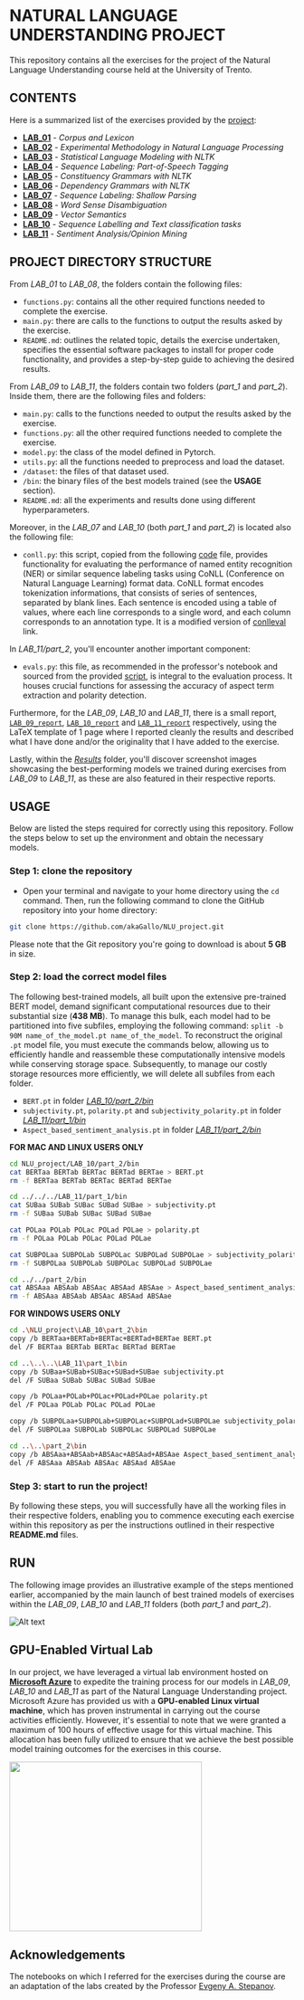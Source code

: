 # NATURAL LANGUAGE UNDERSTANDING PROJECT
This repository contains all the exercises for the project of the Natural Language Understanding course held at the University of Trento.

## CONTENTS
Here is a summarized list of the exercises provided by the [project](https://github.com/BrownFortress/NLU-2023-Labs/tree/main/labs):
- [**LAB_01**](https://github.com/akaGallo/NLU_project/tree/main/LAB_01) - *Corpus and Lexicon*
- [**LAB_02**](https://github.com/akaGallo/NLU_project/tree/main/LAB_02) - *Experimental Methodology in Natural Language Processing*
- [**LAB_03**](https://github.com/akaGallo/NLU_project/tree/main/LAB_03) - *Statistical Language Modeling with NLTK*
- [**LAB_04**](https://github.com/akaGallo/NLU_project/tree/main/LAB_04) - *Sequence Labeling: Part-of-Speech Tagging*
- [**LAB_05**](https://github.com/akaGallo/NLU_project/tree/main/LAB_05) - *Constituency Grammars with NLTK*
- [**LAB_06**](https://github.com/akaGallo/NLU_project/tree/main/LAB_06) - *Dependency Grammars with NLTK*
- [**LAB_07**](https://github.com/akaGallo/NLU_project/tree/main/LAB_07) - *Sequence Labeling: Shallow Parsing*
- [**LAB_08**](https://github.com/akaGallo/NLU_project/tree/main/LAB_08) - *Word Sense Disambiguation*
- [**LAB_09**](https://github.com/akaGallo/NLU_project/tree/main/LAB_09) - *Vector Semantics*
- [**LAB_10**](https://github.com/akaGallo/NLU_project/tree/main/LAB_10) - *Sequence Labelling and Text classification tasks*
- [**LAB_11**](https://github.com/akaGallo/NLU_project/tree/main/LAB_11) - *Sentiment Analysis/Opinion Mining*

## PROJECT DIRECTORY STRUCTURE
From *LAB_01* to *LAB_08*, the folders contain the following files:

-  `functions.py`: contains all the other required functions needed to complete the exercise.
-  `main.py`: there are calls to the functions to output the results asked by the exercise.
-  `README.md`: outlines the related topic, details the exercise undertaken, specifies the essential software packages to install for proper code functionality, and provides a step-by-step guide to achieving the desired results.

From *LAB_09* to *LAB_11*, the folders contain two folders (*part_1* and *part_2*). Inside them, there are the following files and folders:

- `main.py`: calls to the functions needed to output the results asked by the exercise.
- `functions.py`: all the other required functions needed to complete the exercise.
- `model.py`: the class of the model defined in Pytorch.
- `utils.py`: all the functions needed to preprocess and load the dataset.
- `/dataset`: the files of that dataset used.
- `/bin`: the binary files of the best models trained (see the **USAGE** section).
- `README.md`: all the experiments and results done using different hyperparameters.

Moreover, in the *LAB_07* and *LAB_10* (both *part_1* and *part_2*) is located also the following file:
-  `conll.py`: this script, copied from the following [code](https://github.com/BrownFortress/NLU-2023-Labs/blob/main/labs/conll.py) file, provides functionality for evaluating the performance of named entity recognition (NER) or similar sequence labeling tasks using CoNLL (Conference on Natural Language Learning) format data. CoNLL format encodes tokenization informations, that consists of series of sentences, separated by blank lines. Each sentence is encoded using a table of values, where each line corresponds to a single word, and each column corresponds to an annotation type. It is a modified version of [conlleval](https://pypi.org/project/conlleval/) link.

In *LAB_11/part_2*, you'll encounter another important component:
- `evals.py`: this file, as recommended in the professor's notebook and sourced from the provided [script](https://github.com/lixin4ever/E2E-TBSA/blob/master/evals.py), is integral to the evaluation process. It houses crucial functions for assessing the accuracy of aspect term extraction and polarity detection.

Furthermore, for the *LAB_09*, *LAB_10* and *LAB_11*, there is a small report, [`LAB_09_report`](https://github.com/akaGallo/NLU_project/blob/main/LAB_09/LAB_09_Report.pdf), [`LAB_10_report`]( https://github.com/akaGallo/NLU_project/blob/main/LAB_10/LAB_10_Report.pdf) and [`LAB_11_report`]( https://github.com/akaGallo/NLU_project/blob/main/LAB_11/LAB_11_Report.pdf) respectively, using the LaTeX template of 1 page where I reported cleanly the results and described what I have done and/or the originality that I have added to the exercise.

Lastly, within the [*Results*](https://github.com/akaGallo/NLU_project/tree/main/Results) folder, you'll discover screenshot images showcasing the best-performing models we trained during exercises from *LAB_09* to *LAB_11*, as these are also featured in their respective reports.

## USAGE
Below are listed the steps required for correctly using this repository. Follow the steps below to set up the environment and obtain the necessary models.

### Step 1: clone the repository
- Open your terminal and navigate to your home directory using the `cd` command. Then, run the following command to clone the GitHub repository into your home directory:
```bash
git clone https://github.com/akaGallo/NLU_project.git
```
Please note that the Git repository you're going to download is about **5 GB** in size.

### Step 2: load the correct model files
The following best-trained models, all built upon the extensive pre-trained BERT model, demand significant computational resources due to their substantial size (**438 MB**). To manage this bulk, each model had to be partitioned into five subfiles, employing the following command: `split -b 90M name_of_the_model.pt name_of_the_model`. To reconstruct the original `.pt` model file, you must execute the commands below, allowing us to efficiently handle and reassemble these computationally intensive models while conserving storage space. Subsequently, to manage our costly storage resources more efficiently, we will delete all subfiles from each folder.

- `BERT.pt` in folder [*LAB_10/part_2/bin*](https://github.com/akaGallo/NLU_project/tree/main/LAB_10/part_2/bin)
- `subjectivity.pt`, `polarity.pt` and `subjectivity_polarity.pt` in folder [*LAB_11/part_1/bin*](https://github.com/akaGallo/NLU_project/tree/main/LAB_11/part_1/bin)
- `Aspect_based_sentiment_analysis.pt` in folder [*LAB_11/part_2/bin*](https://github.com/akaGallo/NLU_project/tree/main/LAB_11/part_2/bin)

**FOR MAC AND LINUX USERS ONLY**
```bash
cd NLU_project/LAB_10/part_2/bin
cat BERTaa BERTab BERTac BERTad BERTae > BERT.pt
rm -f BERTaa BERTab BERTac BERTad BERTae

cd ../../../LAB_11/part_1/bin
cat SUBaa SUBab SUBac SUBad SUBae > subjectivity.pt
rm -f SUBaa SUBab SUBac SUBad SUBae

cat POLaa POLab POLac POLad POLae > polarity.pt
rm -f POLaa POLab POLac POLad POLae

cat SUBPOLaa SUBPOLab SUBPOLac SUBPOLad SUBPOLae > subjectivity_polarity.pt
rm -f SUBPOLaa SUBPOLab SUBPOLac SUBPOLad SUBPOLae

cd ../../part_2/bin
cat ABSAaa ABSAab ABSAac ABSAad ABSAae > Aspect_based_sentiment_analysis.pt
rm -f ABSAaa ABSAab ABSAac ABSAad ABSAae
```

**FOR WINDOWS USERS ONLY**
```bash
cd .\NLU_project\LAB_10\part_2\bin
copy /b BERTaa+BERTab+BERTac+BERTad+BERTae BERT.pt
del /F BERTaa BERTab BERTac BERTad BERTae

cd ..\..\..\LAB_11\part_1\bin
copy /b SUBaa+SUBab+SUBac+SUBad+SUBae subjectivity.pt
del /F SUBaa SUBab SUBac SUBad SUBae

copy /b POLaa+POLab+POLac+POLad+POLae polarity.pt
del /F POLaa POLab POLac POLad POLae

copy /b SUBPOLaa+SUBPOLab+SUBPOLac+SUBPOLad+SUBPOLae subjectivity_polarity.pt
del /F SUBPOLaa SUBPOLab SUBPOLac SUBPOLad SUBPOLae

cd ..\..\part_2\bin
copy /b ABSAaa+ABSAab+ABSAac+ABSAad+ABSAae Aspect_based_sentiment_analysis.pt
del /F ABSAaa ABSAab ABSAac ABSAad ABSAae

```

### Step 3: start to run the project!
By following these steps, you will successfully have all the working files in their respective folders, enabling you to commence executing each exercise within this repository as per the instructions outlined in their respective **README.md** files.

## RUN
The following image provides an illustrative example of the steps mentioned earlier, accompanied by the main launch of best trained models of exercises within the *LAB_09*, *LAB_10* and *LAB_11* folders (both *part_1* and *part_2*).

![Alt text](Results/ALL.png)

## GPU-Enabled Virtual Lab
In our project, we have leveraged a virtual lab environment hosted on [**Microsoft Azure**](https://azure.microsoft.com/it-it/products/virtual-machines/) to expedite the training process for our models in *LAB_09*, *LAB_10* and *LAB_11* as part of the Natural Language Understanding project. Microsoft Azure has provided us with a **GPU-enabled Linux virtual machine**, which has proven instrumental in carrying out the course activities efficiently. However, it's essential to note that we were granted a maximum of 100 hours of effective usage for this virtual machine. This allocation has been fully utilized to ensure that we achieve the best possible model training outcomes for the exercises in this course.

<img src="Results/GPU.png" width="340" height="300">

## Acknowledgements
The notebooks on which I referred for the exercises during the course are an adaptation of the labs created by the Professor [Evgeny A. Stepanov](https://github.com/esrel).
